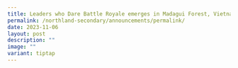```yaml
---
title: Leaders who Dare Battle Royale emerges in Madagui Forest, Vietnam
permalink: /northland-secondary/announcements/permalink/
date: 2023-11-06
layout: post
description: ""
image: ""
variant: tiptap
---
```

